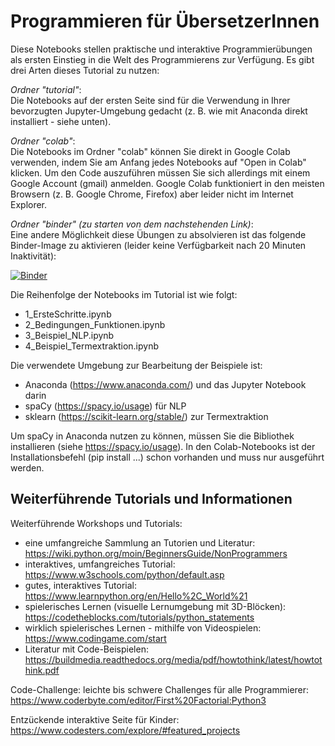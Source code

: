 # Programmieren für ÜbersetzerInnen 

Diese Notebooks stellen praktische und interaktive Programmierübungen als ersten Einstieg in die Welt des Programmierens zur Verfügung. Es gibt drei Arten dieses Tutorial zu nutzen: 

*Ordner "tutorial"*: <br>
Die Notebooks auf der ersten Seite sind für die Verwendung in Ihrer bevorzugten Jupyter-Umgebung gedacht (z. B. wie mit Anaconda direkt installiert - siehe unten). 

*Ordner "colab"*: <br>
Die Notebooks im Ordner "colab" können Sie direkt in Google Colab verwenden, indem Sie am Anfang jedes Notebooks auf "Open in Colab" klicken. Um den Code auszuführen müssen Sie sich allerdings mit einem Google Account (gmail) anmelden. Google Colab funktioniert in den meisten Browsern (z. B. Google Chrome, Firefox) aber leider nicht im Internet Explorer. 

*Ordner "binder" (zu starten von dem nachstehenden Link)*:<br>
Eine andere Möglichkeit diese Übungen zu absolvieren ist das folgende Binder-Image zu aktivieren (leider keine Verfügbarkeit nach 20 Minuten Inaktivität):

[![Binder](https://mybinder.org/badge_logo.svg)](https://mybinder.org/v2/gh/dgromann/ProgrammingForTranslators/master)

Die Reihenfolge der Notebooks im Tutorial ist wie folgt: 
* 1_ErsteSchritte.ipynb
* 2_Bedingungen_Funktionen.ipynb
* 3_Beispiel_NLP.ipynb
* 4_Beispiel_Termextraktion.ipynb

Die verwendete Umgebung zur Bearbeitung der Beispiele ist:
* Anaconda (https://www.anaconda.com/) und das Jupyter Notebook darin
* spaCy (https://spacy.io/usage) für NLP
* sklearn (https://scikit-learn.org/stable/) zur Termextraktion

Um spaCy in Anaconda nutzen zu können, müssen Sie die Bibliothek installieren (siehe https://spacy.io/usage). In den Colab-Notebooks ist der Installationsbefehl (pip install ...) schon vorhanden und muss nur ausgeführt werden. 

## Weiterführende Tutorials und Informationen 

Weiterführende Workshops und Tutorials: 
* eine umfangreiche Sammlung an Tutorien und Literatur: https://wiki.python.org/moin/BeginnersGuide/NonProgrammers
* interaktives, umfangreiches Tutorial: https://www.w3schools.com/python/default.asp
* gutes, interaktives Tutorial: https://www.learnpython.org/en/Hello%2C_World%21
* spielerisches Lernen (visuelle Lernumgebung mit 3D-Blöcken): https://codetheblocks.com/tutorials/python_statements
* wirklich spielerisches Lernen - mithilfe von Videospielen: https://www.codingame.com/start 
* Literatur mit Code-Beispielen: https://buildmedia.readthedocs.org/media/pdf/howtothink/latest/howtothink.pdf 

Code-Challenge: 
leichte bis schwere Challenges für alle Programmierer: https://www.coderbyte.com/editor/First%20Factorial:Python3 

Entzückende interaktive Seite für Kinder: 
https://www.codesters.com/explore/#featured_projects 
  

